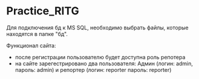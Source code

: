 # Practice_RITG
 
 Для подключения бд к MS SQL, необходимо выбрать файлы, которые находятся в папке "бд".
 
 Функционал сайта:
 - после регистрации пользователю будет доступна роль репотера
 - на сайте зарегестрировано два пользователя: Админ (логин: admin, пароль: admin) и репортер (логин: reporter пароль: reporter)
